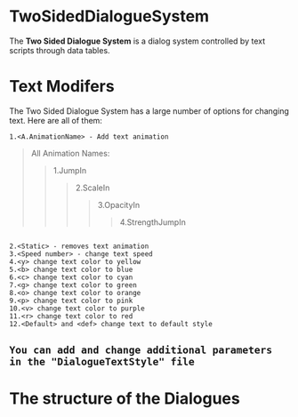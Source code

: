 # TwoSidedDialogueSystem

The **Two Sided Dialogue System** is a dialog system controlled by text scripts through data tables.


# Text Modifers
The Two Sided Dialogue System has a large number of options for changing text. Here are all of them:
```
1.<A.AnimationName> - Add text animation
```
>All Animation Names:
>> 1.JumpIn
>>> 2.ScaleIn
>>>> 3.OpacityIn
>>>>> 4.StrengthJumpIn
```

2.<Static> - removes text animation
3.<Speed number> - change text speed
4.<y> change text color to yellow
5.<b> change text color to blue
6.<c> change text color to cyan
7.<g> change text color to green
8.<o> change text color to orange
9.<p> change text color to pink
10.<v> change text color to purple
11.<r> change text color to red
12.<Default> and <def> change text to default style
```
## `You can add and change additional parameters in the "DialogueTextStyle" file`

# The structure of the Dialogues

